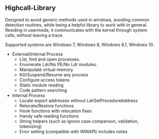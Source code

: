 ## Highcall-Library

Designed to avoid generic methods used in windows, avoiding common detection routines, while being a helpful library to work with in general. Residing in usermode, it communicates with the kernel through system calls, without leaving a trace.

Supported systems are Windows 7, Windows 8, Windows 8.1, Windows 10.

* External/Internal Process 
  * List, find and open processes.
  * Enumerate Ldr/No PE/No Ldr modules.
  * Manipulate virtual memory
  * Kill/Suspend/Resume any process
  * Configure access tokens
  * Static module reading
  * Code pattern searching
* Internal Process
  * Locate export addresses without LdrGetProcedureAddress
  * Relocate/Restore functions
  * Hook functions with relocation fixes
  * Handy safe reading functions
  * String helpers (such as ignore case comparison, validation, tokenizing)
  * Error setting (compatible with WINAPI) includes notes
